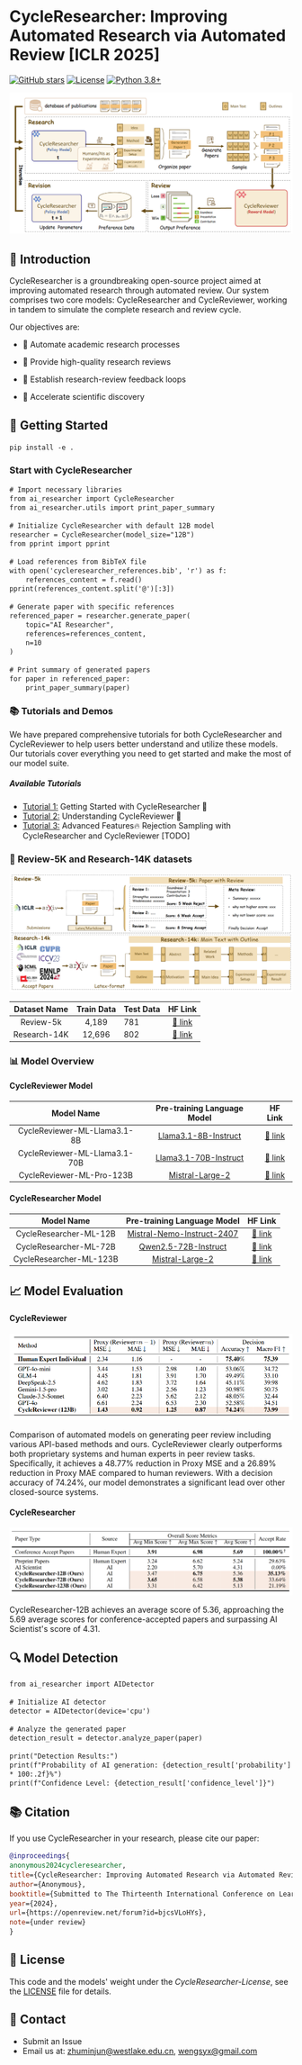 # CycleResearcher: Improving Automated Research via Automated Review [ICLR 2025]


[![GitHub stars](https://img.shields.io/github/stars/zhu-minjun/Researcher)](https://github.com/username/CycleResearcher/stargazers) [![License](https://img.shields.io/badge/License-Apache%202.0-blue.svg)](https://opensource.org/licenses/Apache-2.0) [![Python 3.8+](https://img.shields.io/badge/python-3.8+-blue.svg)](https://www.python.org/downloads/release/python-380/)



  ![](img/method.png)

## 🎯 Introduction

CycleResearcher is a groundbreaking open-source project aimed at improving automated research through automated review. Our system comprises two core models: CycleResearcher and CycleReviewer, working in tandem to simulate the complete research and review cycle.

Our objectives are:
- 🤖 Automate academic research processes

- 📝 Provide high-quality research reviews

- 🔄 Establish research-review feedback loops

- 🚀 Accelerate scientific discovery

  


## 🚀 Getting Started


`pip install -e .`

### Start with CycleResearcher
```
# Import necessary libraries
from ai_researcher import CycleResearcher
from ai_researcher.utils import print_paper_summary

# Initialize CycleResearcher with default 12B model
researcher = CycleResearcher(model_size="12B")
from pprint import pprint

# Load references from BibTeX file
with open('cycleresearcher_references.bib', 'r') as f:
    references_content = f.read()
pprint(references_content.split('@')[:3])

# Generate paper with specific references
referenced_paper = researcher.generate_paper(
    topic="AI Researcher",
    references=references_content,
    n=10
)

# Print summary of generated papers
for paper in referenced_paper:
    print_paper_summary(paper)
```

### 📚 Tutorials and Demos

We have prepared comprehensive tutorials for both CycleResearcher and CycleReviewer to help users better understand and utilize these models. Our tutorials cover everything you need to get started and make the most of our model suite.

##### Available Tutorials
- [Tutorial 1:]() Getting Started with CycleResearcher 🚀
- [Tutorial 2:]() Understanding CycleReviewer 📝
- [Tutorial 3:]() Advanced Features🔥 Rejection Sampling with CycleResearcher and CycleReviewer [TODO]



### 🔄 Review-5K and Research-14K datasets

  ![](img/dataset.png)

| Dataset Name | Train Data | Test Data |                           HF Link                            |
| :----------: | :--------: | --------- | :----------------------------------------------------------: |
|  Review-5k   |   4,189    | 781       | [🤗 link](https://huggingface.co/WestlakeNLP/WhizReviewer-ML-Llama3.1-8B) |
| Research-14K |   12,696   | 802       | [🤗 link](https://huggingface.co/WestlakeNLP/WhizReviewer-ML-Llama3.1-70B) |



### 📊 Model Overview

#### CycleReviewer Model

|          Model Name           |                 Pre-training Language Model                  |                           HF Link                            |
| :---------------------------: | :----------------------------------------------------------: | :----------------------------------------------------------: |
| CycleReviewer-ML-Llama3.1-8B  | [Llama3.1-8B-Instruct](https://huggingface.co/meta-llama/Meta-Llama-3.1-8B-Instruct) | [🤗 link](https://huggingface.co/WestlakeNLP/WhizReviewer-ML-Llama3.1-8B) |
| CycleReviewer-ML-Llama3.1-70B | [Llama3.1-70B-Instruct](https://huggingface.co/meta-llama/Meta-Llama-3.1-70B-Instruct) | [🤗 link](https://huggingface.co/WestlakeNLP/WhizReviewer-ML-Llama3.1-70B) |
|   CycleReviewer-ML-Pro-123B   | [Mistral-Large-2](https://huggingface.co/mistralai/Mistral-Large-Instruct-2407) | [🤗 link](https://huggingface.co/WestlakeNLP/WhizReviewer-ML-Pro-123B) |

#### CycleResearcher Model

|       Model Name        |                 Pre-training Language Model                  |                           HF Link                            |
| :---------------------: | :----------------------------------------------------------: | :----------------------------------------------------------: |
| CycleResearcher-ML-12B  | [Mistral-Nemo-Instruct-2407](https://huggingface.co/mistralai/Mistral-Nemo-Instruct-2407) | [🤗 link](https://huggingface.co/WestlakeNLP/CycleResearcher-ML-12B) |
| CycleResearcher-ML-72B  | [Qwen2.5-72B-Instruct](https://huggingface.co/Qwen/Qwen2.5-72B-Instruct) | [🤗 link](https://huggingface.co/WestlakeNLP/CycleResearcher-ML-72B) |
| CycleResearcher-ML-123B | [Mistral-Large-2](https://huggingface.co/mistralai/Mistral-Large-Instruct-2407) | [🤗 link](https://huggingface.co/WestlakeNLP/CycleResearcher-ML-123B) |



## 📈 Model Evaluation

#### CycleReviewer

  <img src="img/cyclereviewer.png"  />

Comparison of automated models on generating peer review including various API-based methods and ours. CycleReviewer clearly outperforms both proprietary systems and human experts in peer review tasks. Specifically, it achieves a 48.77\% reduction in Proxy MSE and a 26.89\% reduction in Proxy MAE compared to human reviewers. With a decision accuracy of 74.24\%, our model demonstrates a significant lead over other closed-source systems.

#### CycleResearcher

![.img/cycleresearcher.png](/img/cycleresearcher.png)

CycleResearcher-12B achieves an average score of 5.36, approaching the 5.69 average scores for conference-accepted papers and surpassing AI Scientist's score of 4.31.

## 🔍 Model Detection

```
from ai_researcher import AIDetector

# Initialize AI detector
detector = AIDetector(device='cpu')

# Analyze the generated paper
detection_result = detector.analyze_paper(paper)

print("Detection Results:")
print(f"Probability of AI generation: {detection_result['probability'] * 100:.2f}%")
print(f"Confidence Level: {detection_result['confidence_level']}")
```



## 📚 Citation

If you use CycleResearcher in your research, please cite our paper:

```bibtex
@inproceedings{
anonymous2024cycleresearcher,
title={CycleResearcher: Improving Automated Research via Automated Review},
author={Anonymous},
booktitle={Submitted to The Thirteenth International Conference on Learning Representations},
year={2024},
url={https://openreview.net/forum?id=bjcsVLoHYs},
note={under review}
}
```

## 📄 License

This code and the models' weight under the *CycleResearcher-License*, see the [LICENSE](LICENSE.md) file for details.



## 📮 Contact

- Submit an Issue
- Email us at: zhuminjun@westlake.edu.cn, wengsyx@gmail.com
